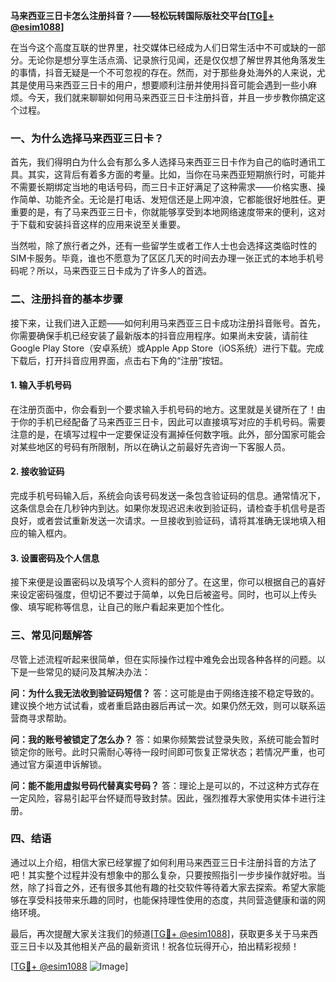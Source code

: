 **马来西亚三日卡怎么注册抖音？——轻松玩转国际版社交平台[[TG💪+ @esim1088](https://t.me/s/esim1088)]**

在当今这个高度互联的世界里，社交媒体已经成为人们日常生活中不可或缺的一部分。无论你是想分享生活点滴、记录旅行见闻，还是仅仅想了解世界其他角落发生的事情，抖音无疑是一个不可忽视的存在。然而，对于那些身处海外的人来说，尤其是使用马来西亚三日卡的用户，想要顺利注册并使用抖音可能会遇到一些小麻烦。今天，我们就来聊聊如何用马来西亚三日卡注册抖音，并且一步步教你搞定这个过程。

### 一、为什么选择马来西亚三日卡？

首先，我们得明白为什么会有那么多人选择马来西亚三日卡作为自己的临时通讯工具。其实，这背后有着多方面的考量。比如，当你在马来西亚短期旅行时，可能并不需要长期绑定当地的电话号码，而三日卡正好满足了这种需求——价格实惠、操作简单、功能齐全。无论是打电话、发短信还是上网冲浪，它都能很好地胜任。更重要的是，有了马来西亚三日卡，你就能够享受到本地网络速度带来的便利，这对于下载和安装抖音这样的应用来说至关重要。

当然啦，除了旅行者之外，还有一些留学生或者工作人士也会选择这类临时性的SIM卡服务。毕竟，谁也不愿意为了区区几天的时间去办理一张正式的本地手机号码呢？所以，马来西亚三日卡成为了许多人的首选。

### 二、注册抖音的基本步骤

接下来，让我们进入正题——如何利用马来西亚三日卡成功注册抖音账号。首先，你需要确保手机已经安装了最新版本的抖音应用程序。如果尚未安装，请前往Google Play Store（安卓系统）或Apple App Store（iOS系统）进行下载。完成下载后，打开抖音应用界面，点击右下角的“注册”按钮。

#### 1. 输入手机号码

在注册页面中，你会看到一个要求输入手机号码的地方。这里就是关键所在了！由于你的手机已经配备了马来西亚三日卡，因此可以直接填写对应的手机号码。需要注意的是，在填写过程中一定要保证没有漏掉任何数字哦。此外，部分国家可能会对某些地区的号码有所限制，所以在确认之前最好先咨询一下客服人员。

#### 2. 接收验证码

完成手机号码输入后，系统会向该号码发送一条包含验证码的信息。通常情况下，这条信息会在几秒钟内到达。如果你发现迟迟未收到验证码，请检查手机信号是否良好，或者尝试重新发送一次请求。一旦接收到验证码，请将其准确无误地填入相应的输入框内。

#### 3. 设置密码及个人信息

接下来便是设置密码以及填写个人资料的部分了。在这里，你可以根据自己的喜好来设定密码强度，但切记不要过于简单，以免日后被盗号。同时，也可以上传头像、填写昵称等信息，让自己的账户看起来更加个性化。

### 三、常见问题解答

尽管上述流程听起来很简单，但在实际操作过程中难免会出现各种各样的问题。以下是一些常见的疑问及其解决办法：

**问：为什么我无法收到验证码短信？**
答：这可能是由于网络连接不稳定导致的。建议换个地方试试看，或者重启路由器后再试一次。如果仍然无效，则可以联系运营商寻求帮助。

**问：我的账号被锁定了怎么办？**
答：如果你频繁尝试登录失败，系统可能会暂时锁定你的账号。此时只需耐心等待一段时间即可恢复正常状态；若情况严重，也可通过官方渠道申诉解锁。

**问：能不能用虚拟号码代替真实号码？**
答：理论上是可以的，不过这种方式存在一定风险，容易引起平台怀疑而导致封禁。因此，强烈推荐大家使用实体卡进行注册。

### 四、结语

通过以上介绍，相信大家已经掌握了如何利用马来西亚三日卡注册抖音的方法了吧！其实整个过程并没有想象中的那么复杂，只要按照指引一步步操作就好啦。当然，除了抖音之外，还有很多其他有趣的社交软件等待着大家去探索。希望大家能够在享受科技带来乐趣的同时，也能保持理性使用的态度，共同营造健康和谐的网络环境。

最后，再次提醒大家关注我们的频道[[TG💪+ @esim1088](https://t.me/s/esim1088)]，获取更多关于马来西亚三日卡以及其他相关产品的最新资讯！祝各位玩得开心，拍出精彩视频！

[[TG💪+ @esim1088](https://t.me/s/esim1088) ![Image](https://i.postimg.cc/4NQfJmqS/Snipaste-2025-05-13-00-14-12.png)]